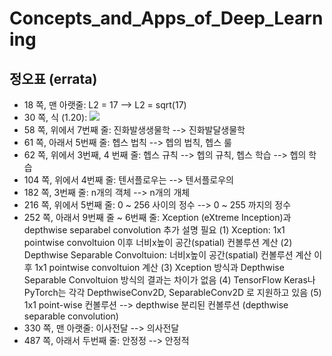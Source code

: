 # Concepts_and_Apps_of_Deep_Learning
## 정오표 (errata)
* 18 쪽, 맨 아랫줄: L2 = 17 --> L2 = sqrt(17) 
* 30 쪽, 식 (1.20): <img src="https://render.githubusercontent.com/render/math?math={\left ( y^{k}-w_{1}^{k}x_{1}^{k} %2B w_{2}^{k}x_{2}^{k} %2B ...w_{n}^{k}x_{n}^{k} \right )}^{2} \rightarrow {\left ( y^{k}- \left ( w_{1}^{k}x_{1}^{k} %2B w_{2}^{k}x_{2}^{k} %2B ...w_{n}^{k}x_{n}^{k} \right ) \right )}^{2}">
* 58 쪽, 위에서 7번째 줄: 진화발생생물학 --> 진화발달생물학
* 61 쪽, 아래서 5번째 줄: 헵스 법칙 --> 헵의 법칙, 헵스 룰
* 62 쪽, 위에서 3번째, 4 번째 줄: 헵스 규칙 --> 헵의 규칙, 헵스 학습 --> 헵의 학습
* 104 쪽, 위에서 4번째 줄: 텐서플로우는 --> 텐서플로우의
* 182 쪽, 3번째 줄: n개의 객체 --> n개의 개체
* 216 쪽, 위에서 5번째 줄: 0 ~ 256 사이의 정수 --> 0 ~ 255 까지의 정수
* 252 쪽, 아래서 9번째 줄 ~ 6번째 줄: Xception (eXtreme Inception)과 depthwise separabel convolution 추가 설명 필요
(1) Xception: 1x1 pointwise convoltuion 이후 너비x높이 공간(spatial) 컨볼루션 계산 
  (2) Depthwise Separable Convoltuion: 너비x높이 공간(spatial) 컨볼루션 계산 이후 1x1 pointwise convoltuion 계산
  (3) Xception 방식과 Depthwise Separable Convoltuion 방식의 결과는 차이가 없음
  (4) TensorFlow Keras나 PyTorch는 각각 DepthwiseConv2D, SeparableConv2D 로 지원하고 있음
  (5) 1x1 point-wise 컨볼루션 --> depthwise 분리된 컨볼루션 (depthwise separable convolution) 
* 330 쪽, 맨 아랫줄: 이사전달 --> 의사전달
* 487 쪽, 아래서 두번째 줄: 안정정 --> 안정적
